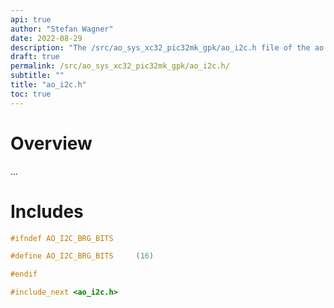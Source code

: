 ```yaml
---
api: true
author: "Stefan Wagner"
date: 2022-08-29
description: "The /src/ao_sys_xc32_pic32mk_gpk/ao_i2c.h file of the ao real-time operating system."
draft: true
permalink: /src/ao_sys_xc32_pic32mk_gpk/ao_i2c.h/ 
subtitle: ""
title: "ao_i2c.h"
toc: true
---
```


# Overview

...

# Includes

```c
#ifndef AO_I2C_BRG_BITS

#define AO_I2C_BRG_BITS     (16)

#endif

#include_next <ao_i2c.h>

```
